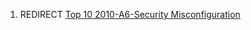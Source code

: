 1.  REDIRECT [Top 10 2010-A6-Security
    Misconfiguration](Top_10_2010-A6-Security_Misconfiguration "wikilink")